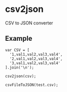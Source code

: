 # csv2json

CSV to JSON converter

## Example

```
var CSV = [
  '1,val1,val2,val3,val4',
  '2,val1,val2,val3,val4',
  '3,val1,val2,val3,val4'
].join('\n');

csv2json(csv);

csvFileToJSON(test.csv);
```
